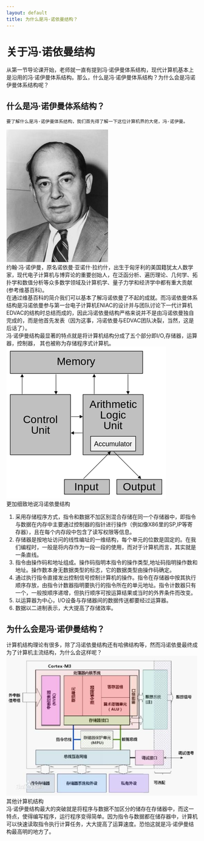 ```yaml
---
layout: default
title: 为什么是冯·诺依曼结构？
---
```

# 关于冯·诺依曼结构
从第一节导论课开始，老师就一直有提到冯·诺伊曼体系结构，现代计算机基本上是沿用的冯·诺伊曼体系结构。那么，什么是冯·诺伊曼体系结构？为什么会是冯诺伊曼体系结构呢？
## 什么是冯·诺伊曼体系结构？

    要了解什么是冯·诺伊曼体系结构，我们首先得了解一下这位计算机界的大佬，冯·诺伊曼。
![](images/lab04_images/neumann.jpg)  
约翰·冯·诺伊曼，原名诺依曼·亚诺什·拉约什，出生于匈牙利的美国籍犹太人数学家，现代电子计算机与博弈论的重要创始人，在泛函分析、遍历理论、几何学、拓扑学和数值分析等众多数学领域及计算机学、量子力学和经济学中都有重大贡献(参考维基百科)。  
在通过维基百科的简介我们可以基本了解冯诺依曼了不起的成就。而冯诺依曼体系结构是冯诺依曼参与第一台电子计算机ENIAC的设计并与团队讨论下一代计算机EDVAC的结构时总结而成的，因此冯诺依曼结构严格来说并不是由冯诺依曼独自完成的，而是他首先发表（因为这事，冯诺依曼与EDVAC团队决裂，当然，这是后话了）。  
冯·诺伊曼结构最显著的特点就是将计算机结构分成了五个部分即I/O,存储器，运算器，控制器， 其也被称为存储程序式计算机。   
![](images\lab04_images\Von_Neumann_architecture.svg.png)    
更加细致地说冯诺依曼结构
1. 采用存储程序方式，指令和数据不加区别混合存储在同一个存储器中，即指令与数据在内存中主要通过控制器的指针进行操作（例如像X86里的SP,IP等寄存器），且在每个内存段中包含了读写权限等信息。
2. 存储器是按地址访问的线性编址的一维结构，每个单元的位数是固定的。在我们编程时，一般是将内存作为一段一段的使用，而对于计算机而言，其实就是一条直线。
3. 指令由操作码和地址组成。操作码指明本指令的操作类型,地址码指明操作数和地址。操作数本身无数据类型的标志，它的数据类型由操作码确定。
4. 通过执行指令直接发出控制信号控制计算机的操作。指令在存储器中按其执行顺序存放，由指令计数器指明要执行的指令所在的单元地址。指令计数器只有一个，一般按顺序递增，但执行顺序可按运算结果或当时的外界条件而改变。
5. 以运算器为中心，I/O设备与存储器间的数据传送都要经过运算器。
6. 数据以二进制表示，大大提高了存储效率。
## 为什么会是冯·诺伊曼结构？
计算机结构理论有很多，除了冯诺依曼结构还有哈佛结构等，然而冯诺依曼最终成为了计算机主流结构，为什么会这样呢？  
![](images\lab04_images\Harvard.jpg)其他计算机结构  
冯·诺伊曼结构最大的突破就是将程序与数据不加区分的储存在存储器中，而这一特点，使得编写程序，运行程序变得简单。因为指令与数据都在储存器中，计算机可以快速读取指令执行计算任务，大大提高了运算速度。恐怕这就是冯·诺伊曼结构最高明的地方了。